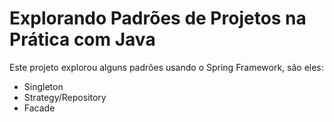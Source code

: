 # Explorando Padrões de Projetos na Prática com Java

Este projeto explorou alguns padrões usando o Spring Framework, são eles:
- Singleton
- Strategy/Repository
- Facade
